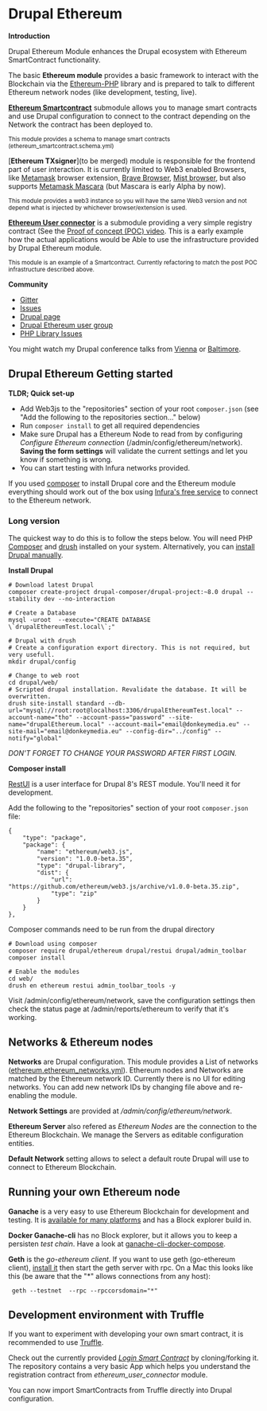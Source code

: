 Drupal Ethereum
===============
 

**Introduction**

Drupal Ethereum Module enhances the Drupal ecosystem with Ethereum SmartContract functionality. 

The basic **Ethereum module** provides a basic framework to interact with the Blockchain via the [Ethereum-PHP](https://github.com/digitaldonkey/ethereum-php) library and is prepared to talk to different Ethereum network nodes (like development, testing, live).

[**Ethereum Smartcontract**](https://github.com/digitaldonkey/ethereum/tree/8.x-1.x/ethereum_smartcontract) submodule allows you to manage smart contracts and use Drupal configuration to connect to the contract depending on the Network the contract has been deployed to. 

<small>This module provides a schema to manage smart contracts (ethereum_smartcontract.schema.yml)</small>

[**Ethereum TXsigner**](to be merged) module is responsible for the frontend part of user interaction. It is currently limited to Web3 enabled Browsers, like [Metamask](https://metamask.io/) browser extension, [Brave Browser](https://brave.com/), [Mist browser](https://github.com/ethereum/mist/releases), but also supports [Metamask Mascara](https://github.com/MetaMask/mascara) (but Mascara is early Alpha by now). 

<small>This module provides a web3 instance so you will have the same Web3 version and not depend what is injected by whichever browser/extension is used.</small>

[**Ethereum User connector**](https://github.com/digitaldonkey/ethereum/blob/8.x-1.x/ethereum_user_connector/Readme.md) is a submodule providing a very simple registry contract (See the [Proof of concept (POC) video](https://www.youtube.com/watch?v=Y5Sa7QtpXSE). This is a early example how the actual applications would be Able to use the infrastructure provided by Drupal Ethereum module.

<small>This module is an example of a Smartcontract. Currently refactoring to match the post POC infrastructure described above.</small>

**Community**

* [Gitter](https://gitter.im/drupal_ethereum)
* [Issues](https://github.com/digitaldonkey/ethereum/issues)
* [Drupal page](https://www.drupal.org/project/ethereum)
* [Drupal Ethereum user group](https://groups.drupal.org/ethereum)
* [PHP Library Issues](https://github.com/digitaldonkey/ethereum-php/issues)

You might watch my Drupal conference talks from [Vienna](https://events.drupal.org/vienna2017/sessions/drupal-and-ethereum-blockchain) or [Baltimore](https://events.drupal.org/baltimore2017/sessions/drupal-and-ethereum-blockchain).
 
## Drupal Ethereum Getting started

**TLDR; Quick set-up**

* Add Web3js to the "repositories" section of your root `composer.json` (see "Add the following to the repositories section..."  below)
* Run `composer install` to get all required dependencies
* Make sure Drupal has a Ethereum Node to read from by configuring *Configure Ethereum connection* (/admin/config/ethereum/network). **Saving the form settings** will validate the current settings and let you know if something is wrong. 
* You can start testing with Infura networks provided. 

If you used [composer](https://www.lullabot.com/articles/goodbye-drush-make-hello-composer) to install Drupal core and the Ethereum module everything should work out of the box using <a href="infura.io">Infura's free service</a> to connect to the Ethereum network. 
 
### Long version

The quickest way to do this is to follow the steps below. You will need PHP [Composer](https://getcomposer.org/) and [drush](http://www.drush.org/) installed on your system. Alternatively, you can <a href="https://www.drupal.org/docs/8/install">install Drupal manually</a>. 

**Install Drupal**

```
# Download latest Drupal
composer create-project drupal-composer/drupal-project:~8.0 drupal --stability dev --no-interaction

# Create a Database
mysql -uroot  --execute="CREATE DATABASE \`drupalEthereumTest.local\`;"

# Drupal with drush
# Create a configuration export directory. This is not required, but very usefull.
mkdir drupal/config

# Change to web root 
cd drupal/web/
# Scripted drupal installation. Revalidate the database. It will be overwritten.
drush site-install standard --db-url="mysql://root:root@localhost:3306/drupalEthereumTest.local" --account-name="tho" --account-pass="password" --site-name="drupalEthereum.local" --account-mail="email@donkeymedia.eu" --site-mail="email@donkeymedia.eu" --config-dir="../config" --notify="global"
```

_DON'T FORGET TO CHANGE YOUR PASSWORD AFTER FIRST LOGIN._


**Composer install**

[RestUI](https://www.drupal.org/project/restui) is a user interface for Drupal 8's REST module. You'll need it for development.

Add the following to the "repositories" section of your root `composer.json` file:

```
{
    "type": "package",
    "package": {
        "name": "ethereum/web3.js",
        "version": "1.0.0-beta.35",
        "type": "drupal-library",
        "dist": {
            "url": "https://github.com/ethereum/web3.js/archive/v1.0.0-beta.35.zip",
            "type": "zip"
        }
    }
},
```

Composer commands need to be run from the drupal directory

```
# Download using composer
composer require drupal/ethereum drupal/restui drupal/admin_toolbar 
composer install 
 
# Enable the modules
cd web/
drush en ethereum restui admin_toolbar_tools -y
```

Visit /admin/config/ethereum/network, save the configuration settings then check the status page at /admin/reports/ethereum to verify that it's working.

## Networks & Ethereum nodes

**Networks** are Drupal configuration. This module provides a List of networks ([ethereum.ethereum_networks.yml](https://github.com/digitaldonkey/ethereum/blob/8.x-1.x/config/install/ethereum.ethereum_networks.yml)).
Ethereum nodes and Networks are matched by the Ethereum network ID.
Currently there is no UI for editing networks. You can add new network IDs by changing file above and re-enabling the module. 

**Network Settings** are provided at */admin/config/ethereum/network*.

**Ethereum Server** also refered as *Ethereum Nodes* are the connection to the Ethereum Blockchain. We manage the Servers as editable configuration entities. 

**Default Network** setting allows to select a default route Drupal will use to connect to Ethereum Blockchain. 


## Running your own Ethereum node

**Ganache** is a very easy to use Ethereum Blockchain for development and testing. It is [available for many platforms](https://truffleframework.com/ganache) and has a Block explorer build in. 

**Docker Ganache-cli** has no Block explorer, but it allows you to keep a persisten *test chain*. Have a look at [ganache-cli-docker-compose](https://github.com/digitaldonkey/ganache-cli-docker-compose).

**Geth** is the *go-ethereum client*. If you want to use geth (go-ethereum client), <a href="https://github.com/ethereum/go-ethereum/wiki/Building-Ethereum">install it</a> then start the geth server with rpc.
On a Mac this looks like this (be aware that the "*" allows connections from any host):

``` 
 geth --testnet  --rpc --rpccorsdomain="*"
``` 


## Development environment with Truffle

If you want to experiment with developing your own smart contract, it is recommended to use [Truffle](http://truffleframework.com/).

Check out the currently provided *<a href="https://github.com/digitaldonkey/register_drupal_ethereum">Login Smart Contract</a>* by cloning/forking it. The repository contains a very basic App which helps you understand the registration contract from *ethereum_user_connector* module. 

You can now import SmartContracts from Truffle directly into Drupal configuration. 
